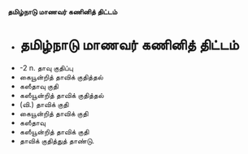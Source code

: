 **தமிழ்நாடு மாணவர் கணினித் திட்டம்**
- # தமிழ்நாடு மாணவர் கணினித் திட்டம்
- -2 n. தாவு குதிப்பு
- கையூன்றித் தாவிக் குதித்தல்
- கஸீதாவு குதி
- கஸீயூன்றித் தாவிக் குதித்தல்
- (வி.) தாவிக் குதி
- கையூன்றித் தாவிக் குதி
- கஸீதாவு
- கஸீயூன்றித் தாவிக் குதி
- தாவிக் குதித்துத் தாண்டு.


